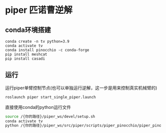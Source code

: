 # piper 匹诺曹逆解

## conda环境搭建

```shell
conda create -n tv python=3.9
conda activate tv
conda install pinocchio -c conda-forge
pip install meshcat
pip install casadi
```

## 运行

运行piper单臂控制节点(也可以单独运行逆解，这一步是用来控制真实机械臂的)

```bash
roslaunch piper start_single_piper.launch
```

直接使用conda的python运行文件

```bash
source /{你的路径}/piper_ws/devel/setup.sh
conda activate tv
python /{你的路径}/piper_ws/src/piper/scripts/piper_pinocchio/piper_pinocchio.py
```
